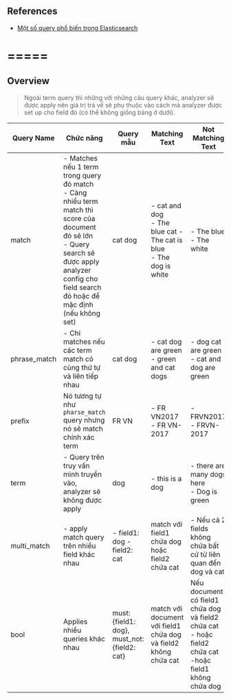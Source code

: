 ## References
- [Một số query phổ biến trong Elasticsearch](https://viblo.asia/p/mot-so-query-pho-bien-trong-elasticsearch-XL6lAPDJZek)

=====
=====

## Overview

> Ngoài term query thì những với những câu query khác, analyzer sẽ được apply nên giá trị trả về sẽ phụ thuộc vào cách mà analyzer được set up cho field đó (có thể không giống bảng ở dưới).

| Query Name | Chức năng                                                                                                                                                                                                       | Query mẫu | Matching Text                                                                     | Not Matching Text                                                                                               |
| --- |-----------------------------------------------------------------------------------------------------------------------------------------------------------------------------------------------------------------| --- |-----------------------------------------------------------------------------------|-----------------------------------------------------------------------------------------------------------------|
| match | \- Matches nếu 1 term trong query đó match<br> \- Càng nhiều term match thì score của document đó sẽ lớn<br> \- Query search sẽ được apply analyzer config cho field search đó hoặc để mặc định (nếu không set) | cat dog | \- cat and dog<br> \- The blue cat \- The cat is blue<br> \- The dog is white<br> | \- The blue<br> \- The white                                                                                    |
| phrase\_match | \- Chỉ matches nếu các term match có cùng thứ tự và liên tiếp nhau | cat dog | \- cat dog are green<br> \- green and cat dogs<br>                                | \- dog cat are green<br> \- cat and dog are green                                                               |
| prefix | Nó tương tự như `pharse_match` query nhưng nó sẽ match chính xác term | FR VN | \- FR VN2017<br> \- FR VN-2017<br>                                                | \- FRVN2017<br> \- FRVN-2017                                                                                    |
| term | \- Query trên truy vấn mình truyền vào, analyzer sẽ không được apply | dog | \- this is a dog                                                                  | \- there are many dogs here<br> \- Dog is green                                                                 |
| multi\_match | \- apply match query trên nhiều field khác nhau | \- field1: dog \- field2: cat | match với field1 chứa dog hoặc field2 chứa cat | \- Nếu cả 2 fields không chứa bất cứ từ liên quan đến dog và cat |
| bool | Applies nhiều queries khác nhau | must: {field1: dog}, must\_not: {field2: cat} | match với document với field1 chứa dog và field2 không chứa cat                   | Nếu document có field1 chứa dog và field2 chứa cat<br> \- hoặc field2 chứa cat<br> \-hoặc field1 không chứa dog |
